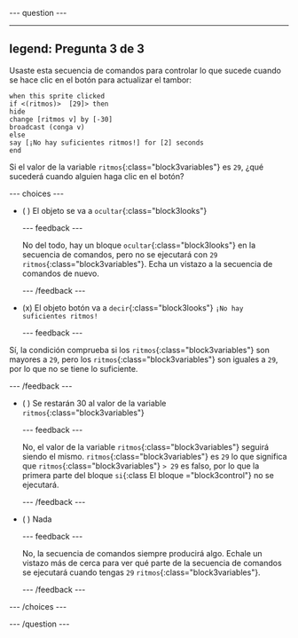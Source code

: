 
--- question ---

---
legend: Pregunta 3 de 3
---

Usaste esta secuencia de comandos para controlar lo que sucede cuando se hace clic en el botón para actualizar el tambor:

```blocks3
when this sprite clicked
if <(ritmos)>  [29]> then 
hide
change [ritmos v] by [-30] 
broadcast (conga v) 
else
say [¡No hay suficientes ritmos!] for [2] seconds 
end
```

Si el valor de la variable `ritmos`{:class="block3variables"} es `29`, ¿qué sucederá cuando alguien haga clic en el botón?

--- choices ---

- ( ) El objeto se va a `ocultar`{:class="block3looks"}

  --- feedback ---

  No del todo, hay un bloque `ocultar`{:class="block3looks"} en la secuencia de comandos, pero no se ejecutará con `29` `ritmos`{:class="block3variables"}. Echa un vistazo a la secuencia de comandos de nuevo.

  --- /feedback ---

- (x) El objeto botón va a `decir`{:class="block3looks"} `¡No hay suficientes ritmos!`

  --- feedback ---

Sí, la condición comprueba si los `ritmos`{:class="block3variables"} son mayores a `29`, pero los `ritmos`{:class="block3variables"} son iguales a `29`, por lo que no se tiene lo suficiente.

  --- /feedback ---

- ( ) Se restarán 30 al valor de la variable `ritmos`{:class="block3variables"}

  --- feedback ---

  No, el valor de la variable `ritmos`{:class="block3variables"} seguirá siendo el mismo. `ritmos`{:class="block3variables"} es `29` lo que significa que `ritmos`{:class="block3variables"} `> 29` es falso, por lo que la primera parte del bloque `si`{:class El bloque ="block3control"} no se ejecutará.

  --- /feedback ---

- ( ) Nada

  --- feedback ---

  No, la secuencia de comandos siempre producirá algo. Echale un vistazo más de cerca para ver qué parte de la secuencia de comandos se ejecutará cuando tengas `29` `ritmos`{:class="block3variables"}.

  --- /feedback ---

--- /choices ---

--- /question ---
